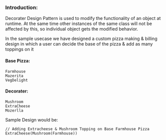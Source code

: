 ### Introduction:

Decorater Design Pattern is used to modify the functionality of an object at runtime. At the same time other instances of the same class will not be affected by this, so individual object gets the modified behavior.

In the sample usecase we have designed a custom pizza making & billing design in which a user can decide the base of the pizza & add as many toppings on it

#### Base Pizza:
    Farmhouse
    Mazerita 
    VegDelight

#### Decorater:
    Mushroom
    ExtraCheese
    Mozerlla

Sample Design would be:
```
// Adding Extracheese & Mushroom Topping on Base Farmhouse Pizza
ExtraCheese(Mushroom(Farmhouse))
```